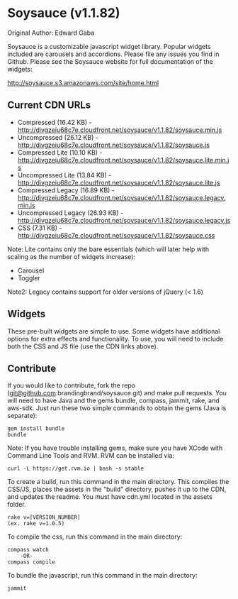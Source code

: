 # Soysauce (v1.1.82)
Original Author: Edward Gaba

Soysauce is a customizable javascript widget library. Popular widgets included are carousels and accordions. Please file any issues you find in Github. Please see the Soysauce website for full documentation of the widgets:

http://soysauce.s3.amazonaws.com/site/home.html

## Current CDN URLs
* Compressed (16.42 KB) - http://divgzeiu68c7e.cloudfront.net/soysauce/v1.1.82/soysauce.min.js
* Uncompressed (26.12 KB) - http://divgzeiu68c7e.cloudfront.net/soysauce/v1.1.82/soysauce.js
* Compressed Lite (10.10 KB) - http://divgzeiu68c7e.cloudfront.net/soysauce/v1.1.82/soysauce.lite.min.js
* Uncompressed Lite (13.84 KB) - http://divgzeiu68c7e.cloudfront.net/soysauce/v1.1.82/soysauce.lite.js
* Compressed Legacy (16.89 KB) - http://divgzeiu68c7e.cloudfront.net/soysauce/v1.1.82/soysauce.legacy.min.js
* Uncompressed Legacy (26.93 KB) - http://divgzeiu68c7e.cloudfront.net/soysauce/v1.1.82/soysauce.legacy.js
* CSS (7.31 KB) - http://divgzeiu68c7e.cloudfront.net/soysauce/v1.1.82/soysauce.css

Note: Lite contains only the bare essentials (which will later help with scaling as the number of widgets increase):
* Carousel
* Toggler

Note2: Legacy contains support for older versions of jQuery (< 1.6)

## Widgets
These pre-built widgets are simple to use. Some widgets have additional options for extra effects and functionality. To use, you will need to include both the CSS and JS file (use the CDN links above).

## Contribute
If you would like to contribute, fork the repo (git@github.com:brandingbrand/soysauce.git) and make pull requests. You will need to have Java and the gems bundle, compass, jammit, rake, and aws-sdk. Just run these two simple commands to obtain the gems (Java is separate):

	gem install bundle
	bundle

Note: If you have trouble installing gems, make sure you have XCode with Command Line Tools and RVM. RVM can be installed via:

	curl -L https://get.rvm.io | bash -s stable

To create a build, run this command in the main directory. This compiles the CSS/JS, places the assets in the "build" directory, pushes it up to the CDN, and updates the readme. You must have cdn.yml located in the assets folder.

	rake v=[VERSION_NUMBER]
	(ex. rake v=1.0.5)

To compile the css, run this command in the main directory:

	compass watch
		-OR-
	compass compile

To bundle the javascript, run this command in the main directory:

	jammit
